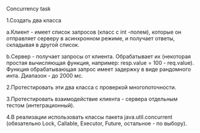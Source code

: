 Concurrency task

1.Создать два класса

a.Клиент - имеет список запросов (класс с int -полем), которые он отправляет серверу в асинхронном режиме, и получает ответы, складывая в другой список.

b.Сервер - получает запросы от клиента. Обрабатывает их (некоторая простая вычисляющая функция, например: resp.value = 100 - req.value).
Функция обрабатывающая запрос имеет задержку в виде рандомного инта. Диапазон - до 2000 мс.

2.Протестировать эти два класса с проверкой многопоточности.

3.Протестировать взаимодействие клиента - сервера отдельным тестом (интеграционный).

4.В реализации использовать классы пакета java.util.concurrent (обязательно Lock, Callable, Executor, Future, остальное - по выбору).
